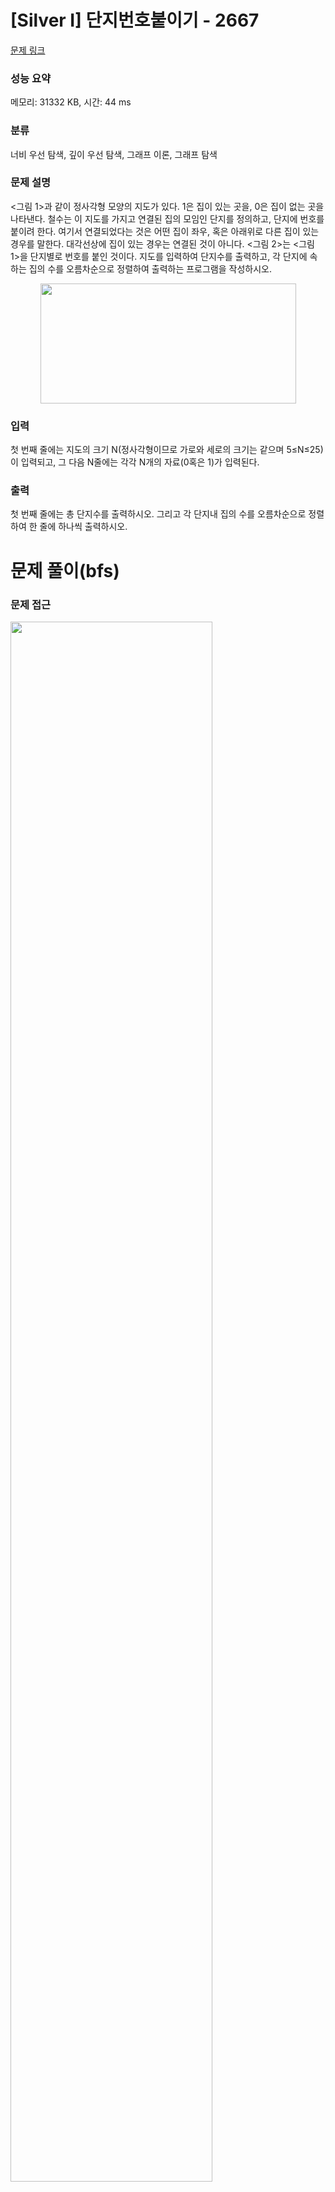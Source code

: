 # [Silver I] 단지번호붙이기 - 2667 

[문제 링크](https://www.acmicpc.net/problem/2667) 

### 성능 요약

메모리: 31332 KB, 시간: 44 ms

### 분류

너비 우선 탐색, 깊이 우선 탐색, 그래프 이론, 그래프 탐색

### 문제 설명

<p><그림 1>과 같이 정사각형 모양의 지도가 있다. 1은 집이 있는 곳을, 0은 집이 없는 곳을 나타낸다. 철수는 이 지도를 가지고 연결된 집의 모임인 단지를 정의하고, 단지에 번호를 붙이려 한다. 여기서 연결되었다는 것은 어떤 집이 좌우, 혹은 아래위로 다른 집이 있는 경우를 말한다. 대각선상에 집이 있는 경우는 연결된 것이 아니다. <그림 2>는 <그림 1>을 단지별로 번호를 붙인 것이다. 지도를 입력하여 단지수를 출력하고, 각 단지에 속하는 집의 수를 오름차순으로 정렬하여 출력하는 프로그램을 작성하시오.</p>

<p style="text-align: center;"><img alt="" src="https://www.acmicpc.net/upload/images/ITVH9w1Gf6eCRdThfkegBUSOKd.png" style="height:192px; width:409px"></p>

### 입력 

 <p>첫 번째 줄에는 지도의 크기 N(정사각형이므로 가로와 세로의 크기는 같으며 5≤N≤25)이 입력되고, 그 다음 N줄에는 각각 N개의 자료(0혹은 1)가 입력된다.</p>

### 출력 

 <p>첫 번째 줄에는 총 단지수를 출력하시오. 그리고 각 단지내 집의 수를 오름차순으로 정렬하여 한 줄에 하나씩 출력하시오.</p>


# 문제 풀이(bfs)
### 문제 접근
<img src="https://velog.velcdn.com/images/ppocchi/post/a4ff7569-cc23-48aa-870b-9668cd5866f7/image.png" width="80%">

> graph 돌면서 값이 1이면 queue에 넣어 상하좌우 방문하기 → bfs

### 풀이
<img src="https://velog.velcdn.com/images/ppocchi/post/e2ed83ca-a66e-468c-a596-614e32414313/image.png" width="80%">

1. bfs 들어오면 home 개수 초기화하기
2. (i,j)를 queue에 넣고 visit 처리하기
3. queue가 비어 있을 때까지 while문 돌기
	**(i,j)의 상하좌우를 for문으로 처리**
    1. queue의 (i,j)값 비우기
    2. cur_i, cur_j 값 설정하기
    	- cur_i = v[0] + dir[0]
        - cur_j = v[1] + dir[1]
    3. cur_i, cur_j가 graph 경계 벗어나는지 체크
    	- (cur_i < 0) or (cur_i ≥ n)
    4. (cur_i, cur_j)의 graph 값이 1이고 visit 안했다면
    	1. home 개수 1 증가
        2. queue에 (cur_i, cur_j) 넣고 visit 처리
    	
# 문제 풀이(dfs)
### 문제 접근
> 굳이 queue를 써야할까.... 그냥 그래프 다 돌면서 방문 안한 것만 처리

### 풀이
<img src="[blob:https://velog.io/48a926c9-b598-4e21-b879-f95139777f13](https://github.com/KNU-HAEDAL/baekjoon-per-day/assets/77830408/99b95d70-98fb-42cc-b08b-43349c5645ab)" width="80%">

# 학습 내용
1. 입력 여러 줄 한번에 받을 때 rstrip 사용하기
2. list(map...)해서 한 줄 입력을 따로따로 리스트에 넣을 수 있다!!!!
